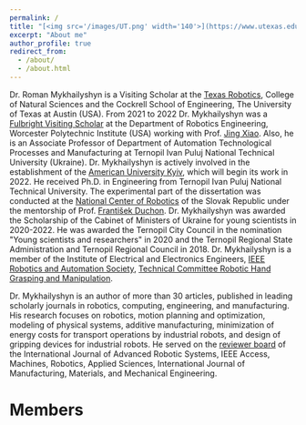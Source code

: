 ```yaml
---
permalink: /
title: "[<img src='/images/UT.png' width='140'>](https://www.utexas.edu/) [<img src='/images/tntu.png' width='60'>](https://tntu.edu.ua/?p=uk/main) [<img src='/images/wpi.png' width='140'>](https://www.wpi.edu/) [<img src='/images/auk.png' width='140'>](https://auk.edu.ua/)"
excerpt: "About me"
author_profile: true
redirect_from: 
  - /about/
  - /about.html
---
```

Dr. Roman Mykhailyshyn is a Visiting Scholar at the [Texas Robotics](https://robotics.utexas.edu/), College of Natural Sciences and the Cockrell School of Engineering, The University of Texas at Austin (USA). From 2021 to 2022 Dr. Mykhailyshyn was a [Fulbright Visiting Scholar](https://issuu.com/fulbright-ukraine/docs/ua_scholars_2021-22) at the Department of Robotics Engineering, Worcester Polytechnic Institute (USA) working with Prof. [Jing Xiao](https://users.wpi.edu/~jxiao2/). Also, he is an Associate Professor of Department of Automation Technological Processes and Manufacturing at Ternopil Ivan Puluj National Technical University (Ukraine). Dr. Mykhailyshyn is actively involved in the establishment of the [American University Kyiv](https://auk.edu.ua/), which will begin its work in 2022. He received Ph.D. in Engineering from Ternopil Ivan Puluj National Technical University. The experimental part of the dissertation was conducted at the [National Center of Robotics](https://nacero.sk/language/en/) of the Slovak Republic under the mentorship of Prof. [František Duchon](https://is.stuba.sk/lide/clovek.pl?id=10329&lang=en). Dr. Mykhailyshyn was awarded the Scholarship of the Cabinet of Ministers of Ukraine for young scientists in 2020-2022. He was awarded the Ternopil City Council in the nomination "Young scientists and researchers" in 2020 and the Ternopil Regional State Administration and Ternopil Regional Council in 2018. Dr. Mykhailyshyn is a member of the Institute of Electrical and Electronics Engineers, [IEEE Robotics and Automation Society](https://www.ieee-ras.org/), [Technical Committee Robotic Hand Grasping and Manipulation](http://rhgm.org/).

Dr. Mykhailyshyn is an author of more than 30 articles, published in leading scholarly journals in robotics, computing, engineering, and manufacturing. His research focuses on robotics, motion planning and optimization, modeling of physical systems, additive manufacturing, minimization of energy costs for transport operations by industrial robots, and design of gripping devices for industrial robots. He served on the [reviewer board](https://publons.com/researcher/1379995/roman-mykhailyshyn/peer-review/) of the International Journal of Advanced Robotic Systems, IEEE Access, Machines, Robotics, Applied Sciences, International Journal of Manufacturing, Materials, and Mechanical Engineering.

Members
======


